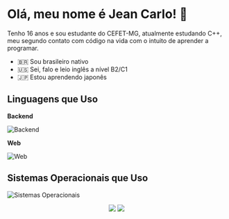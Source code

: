 # Olá, meu nome é Jean Carlo! :wave:

Tenho 16 anos e sou estudante do CEFET-MG, atualmente estudando C++, meu segundo contato com código na vida com o intuito de aprender a programar.

- :brazil: Sou brasileiro nativo
- :us: Sei, falo e leio inglês a nível B2/C1
- :jp: Estou aprendendo japonês

## Linguagens que Uso

**Backend**

![Backend](https://skillicons.dev/icons?i=c,cpp,python)

**Web**

![Web](https://skillicons.dev/icons?i=html,css,js,jquery,mysql)

## Sistemas Operacionais que Uso

![Sistemas Operacionais](https://skillicons.dev/icons?i=windows,linux)

<div align="center">
  <img src="https://github-readme-stats.vercel.app/api?username=JeanC4rlo&border_radius=15.0&theme=github_dark&show_icons=true&locale=pt-br&custom_title=Estatísticas%20do%20perfil&rank_icon=github"/>
  <img src="https://github-readme-stats.vercel.app/api/top-langs/?username=JeanC4rlo&layout=compact&locale=pt-br&theme=github_dark&border_radius=15.0"/>
</div>